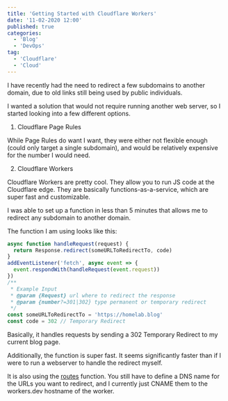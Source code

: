 ```yaml
---
title: 'Getting Started with Cloudflare Workers'
date: '11-02-2020 12:00'
published: true
categories:
  - 'Blog'
  - 'DevOps'
tag:
  - 'Cloudflare'
  - 'Cloud'
---
```


I have recently had the need to redirect a few subdomains to another domain, due to old links still being used by public individuals.

I wanted a solution that would not require running another web server, so I started looking into a few different options.

1. Cloudflare Page Rules

While Page Rules do want I want, they were either not flexible enough (could only target a single subdomain), and would be relatively expensive for the number I would need.

2. Cloudflare Workers

Cloudflare Workers are pretty cool. They allow you to run JS code at the Cloudflare edge. They are basically functions-as-a-service, which are super fast and customizable.
  
I was able to set up a function in less than 5 minutes that allows me to redirect any subdomain to another domain.
  
The function I am using looks like this:
  
```js
async function handleRequest(request) {
  return Response.redirect(someURLToRedirectTo, code)
}
addEventListener('fetch', async event => {
  event.respondWith(handleRequest(event.request))
})
/**
 * Example Input
 * @param {Request} url where to redirect the response
 * @param {number?=301|302} type permanent or temporary redirect
 */
const someURLToRedirectTo = 'https://homelab.blog'
const code = 302 // Temporary Redirect
```

Basically, it handles requests by sending a 302 Temporary Redirect to my current blog page.

Additionally, the function is super fast. It seems significantly faster than if I were to run a webserver to handle the redirect myself.

It is also using the [routes](https://developers.cloudflare.com/workers/about/routes/) function. You still have to define a DNS name for the URLs you want to redirect, and I currently just CNAME them to the workers.dev hostname of the worker.